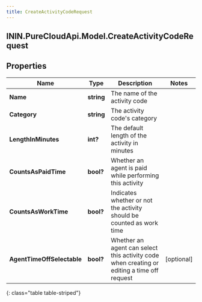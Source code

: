 ```yaml
---
title: CreateActivityCodeRequest
---
```

## ININ.PureCloudApi.Model.CreateActivityCodeRequest

## Properties

|Name | Type | Description | Notes|
|------------ | ------------- | ------------- | -------------|
| **Name** | **string** | The name of the activity code | |
| **Category** | **string** | The activity code&#39;s category | |
| **LengthInMinutes** | **int?** | The default length of the activity in minutes | |
| **CountsAsPaidTime** | **bool?** | Whether an agent is paid while performing this activity | |
| **CountsAsWorkTime** | **bool?** | Indicates whether or not the activity should be counted as work time | |
| **AgentTimeOffSelectable** | **bool?** | Whether an agent can select this activity code when creating or editing a time off request | [optional] |
{: class="table table-striped"}


